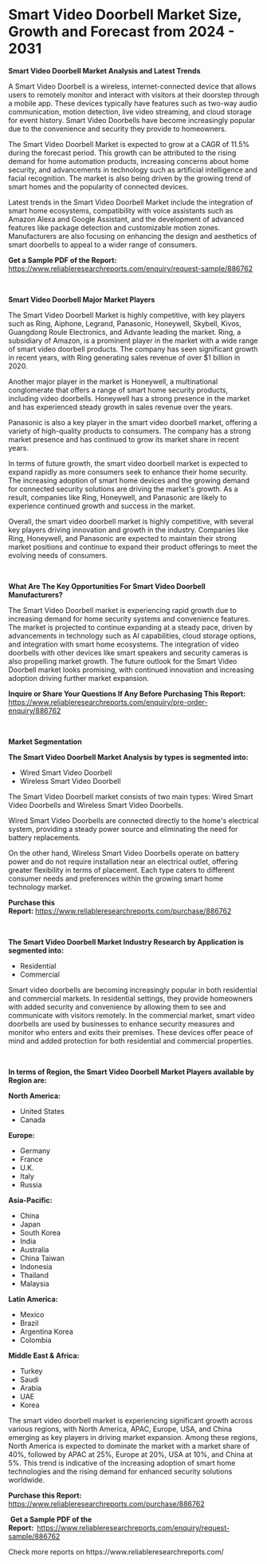 <p><h1>Smart Video Doorbell Market Size, Growth and Forecast from 2024 - 2031</h1></p><p><strong>Smart Video Doorbell Market Analysis and Latest Trends</strong></p>
<p><p>A Smart Video Doorbell is a wireless, internet-connected device that allows users to remotely monitor and interact with visitors at their doorstep through a mobile app. These devices typically have features such as two-way audio communication, motion detection, live video streaming, and cloud storage for event history. Smart Video Doorbells have become increasingly popular due to the convenience and security they provide to homeowners.</p><p>The Smart Video Doorbell Market is expected to grow at a CAGR of 11.5% during the forecast period. This growth can be attributed to the rising demand for home automation products, increasing concerns about home security, and advancements in technology such as artificial intelligence and facial recognition. The market is also being driven by the growing trend of smart homes and the popularity of connected devices.</p><p>Latest trends in the Smart Video Doorbell Market include the integration of smart home ecosystems, compatibility with voice assistants such as Amazon Alexa and Google Assistant, and the development of advanced features like package detection and customizable motion zones. Manufacturers are also focusing on enhancing the design and aesthetics of smart doorbells to appeal to a wider range of consumers.</p></p>
<p><strong>Get a Sample PDF of the Report:&nbsp;</strong> <a href="https://www.reliableresearchreports.com/enquiry/request-sample/886762">https://www.reliableresearchreports.com/enquiry/request-sample/886762</a></p>
<p>&nbsp;</p>
<p><strong>Smart Video Doorbell Major Market Players</strong></p>
<p><p>The Smart Video Doorbell Market is highly competitive, with key players such as Ring, Aiphone, Legrand, Panasonic, Honeywell, Skybell, Kivos, Guangdong Roule Electronics, and Advante leading the market. Ring, a subsidiary of Amazon, is a prominent player in the market with a wide range of smart video doorbell products. The company has seen significant growth in recent years, with Ring generating sales revenue of over $1 billion in 2020.</p><p>Another major player in the market is Honeywell, a multinational conglomerate that offers a range of smart home security products, including video doorbells. Honeywell has a strong presence in the market and has experienced steady growth in sales revenue over the years.</p><p>Panasonic is also a key player in the smart video doorbell market, offering a variety of high-quality products to consumers. The company has a strong market presence and has continued to grow its market share in recent years.</p><p>In terms of future growth, the smart video doorbell market is expected to expand rapidly as more consumers seek to enhance their home security. The increasing adoption of smart home devices and the growing demand for connected security solutions are driving the market's growth. As a result, companies like Ring, Honeywell, and Panasonic are likely to experience continued growth and success in the market.</p><p>Overall, the smart video doorbell market is highly competitive, with several key players driving innovation and growth in the industry. Companies like Ring, Honeywell, and Panasonic are expected to maintain their strong market positions and continue to expand their product offerings to meet the evolving needs of consumers.</p></p>
<p>&nbsp;</p>
<p><strong>What Are The Key Opportunities For Smart Video Doorbell Manufacturers?</strong></p>
<p><p>The Smart Video Doorbell market is experiencing rapid growth due to increasing demand for home security systems and convenience features. The market is projected to continue expanding at a steady pace, driven by advancements in technology such as AI capabilities, cloud storage options, and integration with smart home ecosystems. The integration of video doorbells with other devices like smart speakers and security cameras is also propelling market growth. The future outlook for the Smart Video Doorbell market looks promising, with continued innovation and increasing adoption driving further market expansion.</p></p>
<p><strong>Inquire or Share Your Questions If Any Before Purchasing This Report:</strong> <a href="https://www.reliableresearchreports.com/enquiry/pre-order-enquiry/886762">https://www.reliableresearchreports.com/enquiry/pre-order-enquiry/886762</a></p>
<p>&nbsp;</p>
<p><strong>Market Segmentation</strong></p>
<p><strong>The Smart Video Doorbell Market Analysis by types is segmented into:</strong></p>
<p><ul><li>Wired Smart Video Doorbell</li><li>Wireless Smart Video Doorbell</li></ul></p>
<p><p>The Smart Video Doorbell market consists of two main types: Wired Smart Video Doorbells and Wireless Smart Video Doorbells. </p><p>Wired Smart Video Doorbells are connected directly to the home's electrical system, providing a steady power source and eliminating the need for battery replacements. </p><p>On the other hand, Wireless Smart Video Doorbells operate on battery power and do not require installation near an electrical outlet, offering greater flexibility in terms of placement. Each type caters to different consumer needs and preferences within the growing smart home technology market.</p></p>
<p><strong>Purchase this Report:&nbsp;</strong><a href="https://www.reliableresearchreports.com/purchase/886762">https://www.reliableresearchreports.com/purchase/886762</a></p>
<p>&nbsp;</p>
<p><strong>The Smart Video Doorbell Market Industry Research by Application is segmented into:</strong></p>
<p><ul><li>Residential</li><li>Commercial</li></ul></p>
<p><p>Smart video doorbells are becoming increasingly popular in both residential and commercial markets. In residential settings, they provide homeowners with added security and convenience by allowing them to see and communicate with visitors remotely. In the commercial market, smart video doorbells are used by businesses to enhance security measures and monitor who enters and exits their premises. These devices offer peace of mind and added protection for both residential and commercial properties.</p></p>
<p>&nbsp;</p>
<p><strong>In terms of Region, the Smart Video Doorbell Market Players available by Region are:</strong></p>
<p>
    <p> <strong> North America: </strong>
        <ul>
            <li>United States</li>
            <li>Canada</li>
        </ul>
        </p> 
    <p> <strong> Europe: </strong>
        <ul>
            <li>Germany</li>
            <li>France</li>
            <li>U.K.</li>
            <li>Italy</li>
            <li>Russia</li>
        </ul>
        </p> 
    <p> <strong> Asia-Pacific: </strong>
        <ul>
            <li>China</li>
            <li>Japan</li>
            <li>South Korea</li>
            <li>India</li>
            <li>Australia</li>
            <li>China Taiwan</li>
            <li>Indonesia</li>
            <li>Thailand</li>
            <li>Malaysia</li>
        </ul>
        </p> 
    <p> <strong> Latin America: </strong>
        <ul>
            <li>Mexico</li>
            <li>Brazil</li>
            <li>Argentina Korea</li>
            <li>Colombia</li>
        </ul>
        </p> 
    <p> <strong> Middle East & Africa: </strong>
        <ul>
            <li>Turkey</li>
            <li>Saudi</li>
            <li>Arabia</li>
            <li>UAE</li>
            <li>Korea</li>
        </ul>
    </p>
    </p>
<p><p>The smart video doorbell market is experiencing significant growth across various regions, with North America, APAC, Europe, USA, and China emerging as key players in driving market expansion. Among these regions, North America is expected to dominate the market with a market share of 40%, followed by APAC at 25%, Europe at 20%, USA at 10%, and China at 5%. This trend is indicative of the increasing adoption of smart home technologies and the rising demand for enhanced security solutions worldwide.</p></p>
<p><strong>Purchase this Report: </strong><a href="https://www.reliableresearchreports.com/purchase/886762">https://www.reliableresearchreports.com/purchase/886762</a></p>
<p>&nbsp;<strong>Get a Sample PDF of the Report:&nbsp;&nbsp;</strong><a href="https://www.reliableresearchreports.com/enquiry/request-sample/886762">https://www.reliableresearchreports.com/enquiry/request-sample/886762</a></p>
<p><strong></strong></p>
<p>Check more reports on https://www.reliableresearchreports.com/</p>